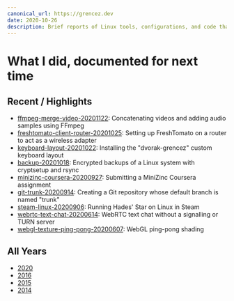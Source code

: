 ```yaml
---
canonical_url: https://grencez.dev
date: 2020-10-26
description: Brief reports of Linux tools, configurations, and code that worked for me at some point.
---
```


# What I did, documented for next time

## Recent / Highlights

* [ffmpeg-merge-video-20201122](2020/ffmpeg-merge-video-20201022.md): Concatenating videos and adding audio samples using FFmpeg
* [freshtomato-client-router-20201025](2020/freshtomato-client-router-20201025.md): Setting up FreshTomato on a router to act as a wireless adapter
* [keyboard-layout-20201022](2020/keyboard-layout-20201022/index.md): Installing the "dvorak-grencez" custom keyboard layout
* [backup-20201018](2020/backup-20201018/index.md): Encrypted backups of a Linux system with cryptsetup and rsync
* [minizinc-coursera-20200927](2020/minizinc-coursera-20200927.md): Submitting a MiniZinc Coursera assignment
* [git-trunk-20200914](2020/git-trunk-20200914.md): Creating a Git repository whose default branch is named "trunk"
* [steam-linux-20200906](2020/steam-linux-20200906.md): Running Hades' Star on Linux in Steam
* [webrtc-text-chat-20200614](2020/webrtc-text-chat-20200614/index.md): WebRTC text chat without a signalling or TURN server
* [webgl-texture-ping-pong-20200607](2020/webgl-texture-ping-pong-20200607/index.md): WebGL ping-pong shading

## All Years

* [2020](2020/index.md)
* [2016](2016/index.md)
* [2015](2015/index.md)
* [2014](2014/index.md)

